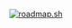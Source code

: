 <a href="https://roadmap.sh"><img src="https://roadmap.sh/card/tall/6736309de86e9ff4d2c8923d?variant=dark" alt="roadmap.sh"/></a>
